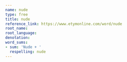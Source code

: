 ```yaml
---
name: nude
type: free
title: nude
reference_link: https://www.etymonline.com/word/nude
root_name: 
root_language: 
denotation: 
word_sums:
- sum: 'Nude + '
  respelling: nude
---
```

